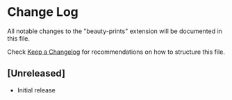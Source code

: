 # Change Log

All notable changes to the "beauty-prints" extension will be documented in this file.

Check [Keep a Changelog](http://keepachangelog.com/) for recommendations on how to structure this file.

## [Unreleased]

- Initial release